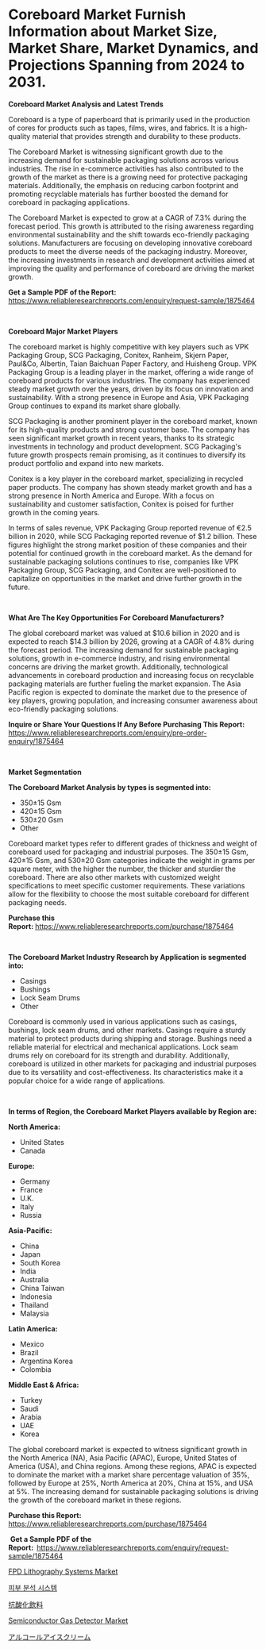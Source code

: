 <p><h1>Coreboard Market Furnish Information about Market Size, Market Share, Market Dynamics, and Projections Spanning from 2024 to 2031.</h1></p><p><strong>Coreboard Market Analysis and Latest Trends</strong></p>
<p><p>Coreboard is a type of paperboard that is primarily used in the production of cores for products such as tapes, films, wires, and fabrics. It is a high-quality material that provides strength and durability to these products. </p><p>The Coreboard Market is witnessing significant growth due to the increasing demand for sustainable packaging solutions across various industries. The rise in e-commerce activities has also contributed to the growth of the market as there is a growing need for protective packaging materials. Additionally, the emphasis on reducing carbon footprint and promoting recyclable materials has further boosted the demand for coreboard in packaging applications.</p><p>The Coreboard Market is expected to grow at a CAGR of 7.3% during the forecast period. This growth is attributed to the rising awareness regarding environmental sustainability and the shift towards eco-friendly packaging solutions. Manufacturers are focusing on developing innovative coreboard products to meet the diverse needs of the packaging industry. Moreover, the increasing investments in research and development activities aimed at improving the quality and performance of coreboard are driving the market growth.</p></p>
<p><strong>Get a Sample PDF of the Report:&nbsp;</strong> <a href="https://www.reliableresearchreports.com/enquiry/request-sample/1875464">https://www.reliableresearchreports.com/enquiry/request-sample/1875464</a></p>
<p>&nbsp;</p>
<p><strong>Coreboard Major Market Players</strong></p>
<p><p>The coreboard market is highly competitive with key players such as VPK Packaging Group, SCG Packaging, Conitex, Ranheim, Skjern Paper, Paul&Co, Albertin, Taian Baichuan Paper Factory, and Huisheng Group. VPK Packaging Group is a leading player in the market, offering a wide range of coreboard products for various industries. The company has experienced steady market growth over the years, driven by its focus on innovation and sustainability. With a strong presence in Europe and Asia, VPK Packaging Group continues to expand its market share globally.</p><p>SCG Packaging is another prominent player in the coreboard market, known for its high-quality products and strong customer base. The company has seen significant market growth in recent years, thanks to its strategic investments in technology and product development. SCG Packaging's future growth prospects remain promising, as it continues to diversify its product portfolio and expand into new markets.</p><p>Conitex is a key player in the coreboard market, specializing in recycled paper products. The company has shown steady market growth and has a strong presence in North America and Europe. With a focus on sustainability and customer satisfaction, Conitex is poised for further growth in the coming years.</p><p>In terms of sales revenue, VPK Packaging Group reported revenue of €2.5 billion in 2020, while SCG Packaging reported revenue of $1.2 billion. These figures highlight the strong market position of these companies and their potential for continued growth in the coreboard market. As the demand for sustainable packaging solutions continues to rise, companies like VPK Packaging Group, SCG Packaging, and Conitex are well-positioned to capitalize on opportunities in the market and drive further growth in the future.</p></p>
<p>&nbsp;</p>
<p><strong>What Are The Key Opportunities For Coreboard Manufacturers?</strong></p>
<p><p>The global coreboard market was valued at $10.6 billion in 2020 and is expected to reach $14.3 billion by 2026, growing at a CAGR of 4.8% during the forecast period. The increasing demand for sustainable packaging solutions, growth in e-commerce industry, and rising environmental concerns are driving the market growth. Additionally, technological advancements in coreboard production and increasing focus on recyclable packaging materials are further fueling the market expansion. The Asia Pacific region is expected to dominate the market due to the presence of key players, growing population, and increasing consumer awareness about eco-friendly packaging solutions.</p></p>
<p><strong>Inquire or Share Your Questions If Any Before Purchasing This Report:</strong> <a href="https://www.reliableresearchreports.com/enquiry/pre-order-enquiry/1875464">https://www.reliableresearchreports.com/enquiry/pre-order-enquiry/1875464</a></p>
<p>&nbsp;</p>
<p><strong>Market Segmentation</strong></p>
<p><strong>The Coreboard Market Analysis by types is segmented into:</strong></p>
<p><ul><li>350±15 Gsm</li><li>420±15 Gsm</li><li>530±20 Gsm</li><li>Other</li></ul></p>
<p><p>Coreboard market types refer to different grades of thickness and weight of coreboard used for packaging and industrial purposes. The 350±15 Gsm, 420±15 Gsm, and 530±20 Gsm categories indicate the weight in grams per square meter, with the higher the number, the thicker and sturdier the coreboard. There are also other markets with customized weight specifications to meet specific customer requirements. These variations allow for the flexibility to choose the most suitable coreboard for different packaging needs.</p></p>
<p><strong>Purchase this Report:&nbsp;</strong><a href="https://www.reliableresearchreports.com/purchase/1875464">https://www.reliableresearchreports.com/purchase/1875464</a></p>
<p>&nbsp;</p>
<p><strong>The Coreboard Market Industry Research by Application is segmented into:</strong></p>
<p><ul><li>Casings</li><li>Bushings</li><li>Lock Seam Drums</li><li>Other</li></ul></p>
<p><p>Coreboard is commonly used in various applications such as casings, bushings, lock seam drums, and other markets. Casings require a sturdy material to protect products during shipping and storage. Bushings need a reliable material for electrical and mechanical applications. Lock seam drums rely on coreboard for its strength and durability. Additionally, coreboard is utilized in other markets for packaging and industrial purposes due to its versatility and cost-effectiveness. Its characteristics make it a popular choice for a wide range of applications.</p></p>
<p>&nbsp;</p>
<p><strong>In terms of Region, the Coreboard Market Players available by Region are:</strong></p>
<p>
    <p> <strong> North America: </strong>
        <ul>
            <li>United States</li>
            <li>Canada</li>
        </ul>
        </p> 
    <p> <strong> Europe: </strong>
        <ul>
            <li>Germany</li>
            <li>France</li>
            <li>U.K.</li>
            <li>Italy</li>
            <li>Russia</li>
        </ul>
        </p> 
    <p> <strong> Asia-Pacific: </strong>
        <ul>
            <li>China</li>
            <li>Japan</li>
            <li>South Korea</li>
            <li>India</li>
            <li>Australia</li>
            <li>China Taiwan</li>
            <li>Indonesia</li>
            <li>Thailand</li>
            <li>Malaysia</li>
        </ul>
        </p> 
    <p> <strong> Latin America: </strong>
        <ul>
            <li>Mexico</li>
            <li>Brazil</li>
            <li>Argentina Korea</li>
            <li>Colombia</li>
        </ul>
        </p> 
    <p> <strong> Middle East & Africa: </strong>
        <ul>
            <li>Turkey</li>
            <li>Saudi</li>
            <li>Arabia</li>
            <li>UAE</li>
            <li>Korea</li>
        </ul>
    </p>
    </p>
<p><p>The global coreboard market is expected to witness significant growth in the North America (NA), Asia Pacific (APAC), Europe, United States of America (USA), and China regions. Among these regions, APAC is expected to dominate the market with a market share percentage valuation of 35%, followed by Europe at 25%, North America at 20%, China at 15%, and USA at 5%. The increasing demand for sustainable packaging solutions is driving the growth of the coreboard market in these regions.</p></p>
<p><strong>Purchase this Report: </strong><a href="https://www.reliableresearchreports.com/purchase/1875464">https://www.reliableresearchreports.com/purchase/1875464</a></p>
<p>&nbsp;<strong>Get a Sample PDF of the Report:&nbsp;&nbsp;</strong><a href="https://www.reliableresearchreports.com/enquiry/request-sample/1875464">https://www.reliableresearchreports.com/enquiry/request-sample/1875464</a></p>
<p><strong></strong></p>
<p><p><a href="https://issuu.com/reportprime-2/docs/fpd-lithography-systems-market-size-2030.pptx">FPD Lithography Systems Market</a></p><p><a href="https://github.com/fredrickeglers/Market-Research-Report-List-1/blob/main/8186306192385.md">피부 분석 시스템</a></p><p><a href="https://github.com/hwbcz413288296/Market-Research-Report-List-1/blob/main/2298232192570.md">抗酸化飲料</a></p><p><a href="https://issuu.com/reportprime-2/docs/semiconductor-gas-detector-market-size-2030.pptx">Semiconductor Gas Detector Market</a></p><p><a href="https://github.com/efcvopdgkdx128/Market-Research-Report-List-1/blob/main/9135944192569.md">アルコールアイスクリーム</a></p></p>
